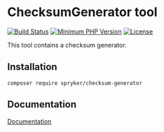 # ChecksumGenerator tool
[![Build Status](https://travis-ci.com/spryker/checksum-generator.svg?branch=master)](https://travis-ci.com/github/spryker/checksum-generator)
[![Minimum PHP Version](https://img.shields.io/badge/php-%3E%3D%207.3-8892BF.svg)](https://php.net/)
[![License](https://img.shields.io/github/license/spryker/checksum-generator.svg)](https://github.com/spryker/checksum-generator/)

This tool contains a checksum generator.

## Installation

```
composer require spryker/checksum-generator
```

## Documentation

[Documentation](https://spryker.github.io)
